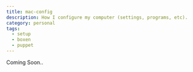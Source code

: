 ```yaml
---
title: mac-config
description: How I configure my computer (settings, programs, etc).
category: personal
tags:
  - setup
  - boxen
  - puppet
---
```


Coming Soon..

